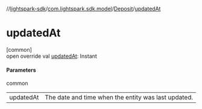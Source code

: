 //[lightspark-sdk](../../../index.md)/[com.lightspark.sdk.model](../index.md)/[Deposit](index.md)/[updatedAt](updated-at.md)

# updatedAt

[common]\
open override val [updatedAt](updated-at.md): Instant

#### Parameters

common

| | |
|---|---|
| updatedAt | The date and time when the entity was last updated. |
